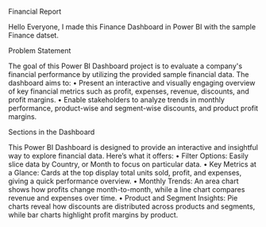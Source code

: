 Financial Report

Hello Everyone, 
I made this Finance Dashboard in Power BI with the sample Finance datset. 

Problem Statement

The goal of this Power BI Dashboard project is to evaluate a company's financial performance by utilizing the provided sample financial data. The dashboard aims to:
•	Present an interactive and visually engaging overview of key financial metrics such as profit, expenses, revenue, discounts, and profit margins.
•	Enable stakeholders to analyze trends in monthly performance, product-wise and segment-wise discounts, and product profit margins.

Sections in the Dashboard

This Power BI Dashboard is designed to provide an interactive and insightful way to explore financial data. Here’s what it offers:
•	Filter Options: Easily slice data by Country, or Month to focus on particular data.
•	Key Metrics at a Glance: Cards at the top display total units sold, profit, and expenses, giving a quick performance overview.
•	Monthly Trends: An area chart shows how profits change month-to-month, while a line chart compares revenue and expenses over time.
•	Product and Segment Insights: Pie charts reveal how discounts are distributed across products and segments, while bar charts highlight profit margins by product.
